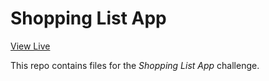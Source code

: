 # Shopping List App

[View Live](https://asktami.github.io/shopping-list/)

This repo contains files for the *Shopping List App* challenge.
